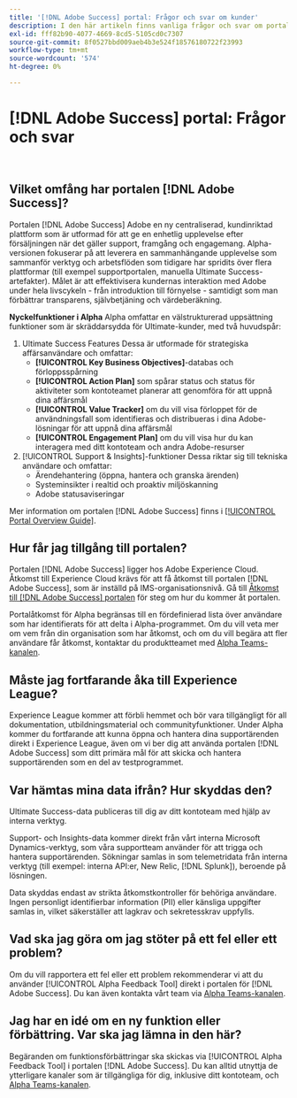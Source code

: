 ```yaml
---
title: '[!DNL Adobe Success] portal: Frågor och svar om kunder'
description: I den här artikeln finns vanliga frågor och svar om portalen [!DNL Adobe Success] .
exl-id: fff82b90-4077-4669-8cd5-5105cd0c7307
source-git-commit: 8f0527bbd009aeb4b3e524f18576180722f23993
workflow-type: tm+mt
source-wordcount: '574'
ht-degree: 0%

---
```


# [!DNL Adobe Success] portal: Frågor och svar

 

## Vilket omfång har portalen [!DNL Adobe Success]?

Portalen [!DNL Adobe Success] Adobe en ny centraliserad, kundinriktad plattform som är utformad för att ge en enhetlig upplevelse efter försäljningen när det gäller support, framgång och engagemang. Alpha-versionen fokuserar på att leverera en sammanhängande upplevelse som sammanför verktyg och arbetsflöden som tidigare har spridits över flera plattformar (till exempel supportportalen, manuella Ultimate Success-artefakter). Målet är att effektivisera kundernas interaktion med Adobe under hela livscykeln - från introduktion till förnyelse - samtidigt som man förbättrar transparens, självbetjäning och värdeberäkning.

**Nyckelfunktioner i Alpha**
Alpha omfattar en välstrukturerad uppsättning funktioner som är skräddarsydda för Ultimate-kunder, med två huvudspår:
1. Ultimate Success Features
Dessa är utformade för strategiska affärsanvändare och omfattar:
   * **[!UICONTROL Key Business Objectives]**-databas och förloppsspårning
   * **[!UICONTROL Action Plan]** som spårar status och status för aktiviteter som kontoteamet planerar att genomföra för att uppnå dina affärsmål
   * **[!UICONTROL Value Tracker]** om du vill visa förloppet för de användningsfall som identifieras och distribueras i dina Adobe-lösningar för att uppnå dina affärsmål
   * **[!UICONTROL Engagement Plan]** om du vill visa hur du kan interagera med ditt kontoteam och andra Adobe-resurser
1. [!UICONTROL Support & Insights]-funktioner
Dessa riktar sig till tekniska användare och omfattar:
   * Ärendehantering (öppna, hantera och granska ärenden)
   * Systeminsikter i realtid och proaktiv miljöskanning
   * Adobe statusaviseringar

Mer information om portalen [!DNL Adobe Success] finns i [[!UICONTROL Portal Overview Guide]](/help/adobe-success-portal/adobe-success-portal-introduction.md).

## Hur får jag tillgång till portalen?

Portalen [!DNL Adobe Success] ligger hos Adobe Experience Cloud. Åtkomst till Experience Cloud krävs för att få åtkomst till portalen [!DNL Adobe Success], som är inställd på IMS-organisationsnivå. Gå till [Åtkomst till [!DNL Adobe Success] portalen](/help/adobe-success-portal/access-to-the-adobe-success-portal.md) för steg om hur du kommer åt portalen.

Portalåtkomst för Alpha begränsas till en fördefinierad lista över användare som har identifierats för att delta i Alpha-programmet. Om du vill veta mer om vem från din organisation som har åtkomst, och om du vill begära att fler användare får åtkomst, kontaktar du produktteamet med [Alpha Teams-kanalen](https://teams.microsoft.com/l/channel/19:h-GcuAZs9uF05rervqTdx2U27ohYINuRUIfbMte9B-U1@thread.tacv2/General?groupId=02b87789-3475-47e4-94c1-0981f63ae89f&tenantId=fa7b1b5a-7b34-4387-94ae-d2c178decee1).

## Måste jag fortfarande åka till Experience League?

Experience League kommer att förbli hemmet och bör vara tillgängligt för all dokumentation, utbildningsmaterial och communityfunktioner. Under Alpha kommer du fortfarande att kunna öppna och hantera dina supportärenden direkt i Experience League, även om vi ber dig att använda portalen [!DNL Adobe Success] som ditt primära mål för att skicka och hantera supportärenden som en del av testprogrammet.

## Var hämtas mina data ifrån? Hur skyddas den?

Ultimate Success-data publiceras till dig av ditt kontoteam med hjälp av interna verktyg.

Support- och Insights-data kommer direkt från vårt interna Microsoft Dynamics-verktyg, som våra supportteam använder för att trigga och hantera supportärenden. Sökningar samlas in som telemetridata från interna verktyg (till exempel: interna API:er, New Relic, [!DNL Splunk]), beroende på lösningen.

Data skyddas endast av strikta åtkomstkontroller för behöriga användare. Ingen personligt identifierbar information (PII) eller känsliga uppgifter samlas in, vilket säkerställer att lagkrav och sekretesskrav uppfylls.

## Vad ska jag göra om jag stöter på ett fel eller ett problem?

Om du vill rapportera ett fel eller ett problem rekommenderar vi att du använder [!UICONTROL Alpha Feedback Tool] direkt i portalen för [!DNL Adobe Success]. Du kan även kontakta vårt team via [Alpha Teams-kanalen](https://teams.microsoft.com/l/channel/19:h-GcuAZs9uF05rervqTdx2U27ohYINuRUIfbMte9B-U1@thread.tacv2/General?groupId=02b87789-3475-47e4-94c1-0981f63ae89f&tenantId=fa7b1b5a-7b34-4387-94ae-d2c178decee1).

## Jag har en idé om en ny funktion eller förbättring. Var ska jag lämna in den här?

Begäranden om funktionsförbättringar ska skickas via [!UICONTROL Alpha Feedback Tool] i portalen [!DNL Adobe Success]. Du kan alltid utnyttja de ytterligare kanaler som är tillgängliga för dig, inklusive ditt kontoteam, och [Alpha Teams-kanalen](https://teams.microsoft.com/l/channel/19:h-GcuAZs9uF05rervqTdx2U27ohYINuRUIfbMte9B-U1@thread.tacv2/General?groupId=02b87789-3475-47e4-94c1-0981f63ae89f&tenantId=fa7b1b5a-7b34-4387-94ae-d2c178decee1).
